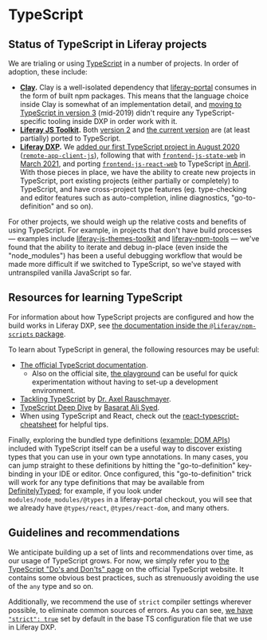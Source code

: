 # TypeScript

## Status of TypeScript in Liferay projects

We are trialing or using [TypeScript](https://www.typescriptlang.org/) in a number of projects. In order of adoption, these include:

-   **[Clay](https://github.com/liferay/clay).** Clay is a well-isolated dependency that [liferay-portal](https://github.com/liferay/liferay-portal) consumes in the form of built npm packages. This means that the language choice inside Clay is somewhat of an implementation detail, and [moving to TypeScript in version 3](https://github.com/liferay/clay/tree/v3.0.0-milestone.1) (mid-2019) didn't require any TypeScript-specific tooling inside DXP in order work with it.
-   **[Liferay JS Toolkit](https://github.com/liferay/liferay-frontend-projects/tree/master/projects/js-toolkit).** Both [version 2](https://github.com/liferay/liferay-frontend-projects/tree/master/maintenance/projects/js-toolkit) and [the current version](https://github.com/liferay/liferay-frontend-projects/tree/master/projects/js-toolkit) are (at least partially) ported to TypeScript.
-   **[Liferay DXP](https://github.com/liferay/liferay-portal).** We [added our first TypeScript project in August 2020](https://github.com/brianchandotcom/liferay-portal/pull/93139) ([`remote-app-client-js`](https://github.com/liferay/liferay-portal/tree/d0d7e3ea746da907234e1f838d70d3b8bd458a5e/modules/apps/remote-app/remote-app-client-js)), following that with [`frontend-js-state-web`](https://github.com/liferay/liferay-portal/tree/d0d7e3ea746da907234e1f838d70d3b8bd458a5e/modules/apps/frontend-js/frontend-js-state-web) in [March 2021](https://github.com/brianchandotcom/liferay-portal/pull/99823), and porting [`frontend-js-react-web`](https://github.com/liferay/liferay-portal/tree/d0d7e3ea746da907234e1f838d70d3b8bd458a5e/modules/apps/frontend-js/frontend-js-react-web) to TypeScript [in April](https://github.com/brianchandotcom/liferay-portal/pull/100574). With those pieces in place, we have the ability to create new projects in TypeScript, port existing projects (either partially or completely) to TypeScript, and have cross-project type features (eg. type-checking and editor features such as auto-completion, inline diagnostics, "go-to-definition" and so on).

For other projects, we should weigh up the relative costs and benefits of using TypeScript. For example, in projects that don't have build processes — examples include [liferay-js-themes-toolkit](https://github.com/liferay/liferay-js-themes-toolkit) and [liferay-npm-tools](https://github.com/liferay/liferay-npm-tools) — we've found that the ability to iterate and debug in-place (even inside the "node_modules") has been a useful debugging workflow that would be made more difficult if we switched to TypeScript, so we've stayed with untranspiled vanilla JavaScript so far.

## Resources for learning TypeScript

For information about how TypeScript projects are configured and how the build works in Liferay DXP, see [the documentation inside the `@liferay/npm-scripts` package](../../projects/npm-tools/packages/npm-scripts/src/typescript/README.md).

To learn about TypeScript in general, the following resources may be useful:

-   [The official TypeScript documentation](https://www.typescriptlang.org/docs/).
    -   Also on the official site, [the playground](https://www.typescriptlang.org/play) can be useful for quick experimentation without having to set-up a development environment.
-   [Tackling TypeScript](https://exploringjs.com/tackling-ts/) by [Dr. Axel Rauschmayer](http://dr-axel.de/).
-   [TypeScript Deep Dive](https://basarat.gitbook.io/typescript/) by [Basarat Ali Syed](https://twitter.com/basarat).
-   When using TypeScript and React, check out the [react-typescript-cheatsheet](https://github.com/typescript-cheatsheets/react-typescript-cheatsheet) for helpful tips.

Finally, exploring the bundled type definitions ([example: DOM APIs](https://github.com/microsoft/TypeScript/blob/master/lib/lib.dom.d.ts)) included with TypeScript itself can be a useful way to discover existing types that you can use in your own type annotations. In many cases, you can jump straight to these definitions by hitting the "go-to-definition" key-binding in your IDE or editor. Once configured, this "go-to-definition" trick will work for any type definitions that may be available from [DefinitelyTyped](https://github.com/DefinitelyTyped/DefinitelyTyped); for example, if you look under `modules/node_modules/@types` in a liferay-portal checkout, you will see that we already have `@types/react`, `@types/react-dom`, and many others.

## Guidelines and recommendations

We anticipate building up a set of lints and recommendations over time, as our usage of TypeScript grows. For now, we simply refer you to [the TypeScript "Do's and Don'ts" page](https://www.typescriptlang.org/docs/handbook/declaration-files/do-s-and-don-ts.html) on the official TypeScript website. It contains some obvious best practices, such as strenuously avoiding the use of the `any` type and so on.

Additionally, we recommend the use of `strict` compiler settings wherever possible, to eliminate common sources of errors. As you can see, [we have `"strict": true`](https://github.com/liferay/liferay-frontend-projects/blob/3603c9ab27ad7a1b679dcc08671c60cfee359a08/projects/npm-tools/packages/npm-scripts/src/config/tsconfig-base.json#L16) set by default in the base TS configuration file that we use in Liferay DXP.
